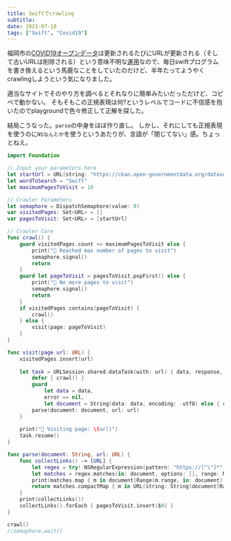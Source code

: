 ```yaml
---
title: Swiftでcrawling
subtitle: 
date: 2021-07-10
tags: ["Swift", "Covid19"]
---
```

福岡市の[COVID19オープンデータ](https://ckan.open-governmentdata.org/dataset/401000_pref_fukuoka_covid19_patients)は更新されるたびにURLが更新される（そして古いURLは削除される）という意味不明な[運用](https://ckan.open-governmentdata.org/dataset/activity/401000_pref_fukuoka_covid19_patients)なので、毎日swiftプログラムを書き換えるという馬鹿なことをしていたのだけど、半年たってようやくcrawlingしようという気になりました。

適当なサイトでそのやり方を調べるとそれなりに簡単みたいだっただけど、コピペで動かない。
そもそもこの正規表現は何?というレベルでコードに不信感を抱いたのでplaygroundで色々修正して正解を探した。

結局こうなった。`parse`の中身をほぼ作り直し。
しかし、それにしても正規表現を使うのに`NSなんとか`を使うというあたりが、言語が「閉じてない」感。ちょっとねえ。

```swift
import Foundation

// Input your parameters here
let startUrl = URL(string: "https://ckan.open-governmentdata.org/dataset/401000_pref_fukuoka_covid19_patients")!
let wordToSearch = "Swift"
let maximumPagesToVisit = 10

// Crawler Parameters
let semaphore = DispatchSemaphore(value: 0)
var visitedPages: Set<URL> = []
var pagesToVisit: Set<URL> = [startUrl]

// Crawler Core
func crawl() {
    guard visitedPages.count <= maximumPagesToVisit else {
        print("🏁 Reached max number of pages to visit")
        semaphore.signal()
        return
    }
    guard let pageToVisit = pagesToVisit.popFirst() else {
        print("🏁 No more pages to visit")
        semaphore.signal()
        return
    }
    if visitedPages.contains(pageToVisit) {
        crawl()
    } else {
        visit(page: pageToVisit)
    }
}

func visit(page url: URL) {
    visitedPages.insert(url)
    
    let task = URLSession.shared.dataTask(with: url) { data, response, error in
        defer { crawl() }
        guard
            let data = data,
            error == nil,
            let document = String(data: data, encoding: .utf8) else { return }
        parse(document: document, url: url)
    }
    
    print("🔎 Visiting page: \(url)")
    task.resume()
}

func parse(document: String, url: URL) {
    func collectLinks() -> [URL] {
        let regex = try! NSRegularExpression(pattern: "https://[^\"]*", options: [])
        let matches = regex.matches(in: document, options: [], range: NSRange(document.startIndex..<document.endIndex, in: document))
        print(matches.map { m in document[Range(m.range, in: document)!]} )
        return matches.compactMap { m in URL(string: String(document[Range(m.range, in: document)!])) }
    }
    print(collectLinks())
    collectLinks().forEach { pagesToVisit.insert($0) }
}

crawl()
//semaphore.wait()
```
